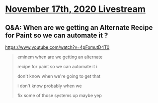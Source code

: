 # [November 17th, 2020 Livestream](../2020-11-17.md)
## Q&A: When are we getting an Alternate Recipe for Paint so we can automate it ?
https://www.youtube.com/watch?v=4pFomutD4T0
> eminem when are we getting an alternate
>
> recipe for paint so we can automate it i
>
> don't know when we're going to get that
>
> i don't know probably when we
>
> fix some of those systems up maybe yep
>

